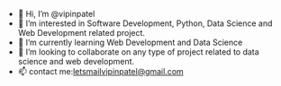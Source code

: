 - 👋 Hi, I’m @vipinpatel
- 👀 I’m interested in Software Development, Python, Data Science and Web Development related project.
- 🌱 I’m currently learning Web Development and Data Science
- 💞️ I’m looking to collaborate on any type of project related to data science and web development.
- 📫 contact me:letsmailvipinpatel@gmail.com

<!---
vipinpatelkv/vipinpatelkv is a ✨ special ✨ repository because its `README.md` (this file) appears on your GitHub profile.
You can click the Preview link to take a look at your changes.
--->
